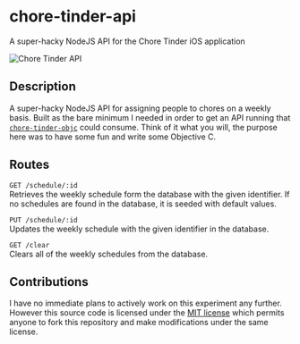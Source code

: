# chore-tinder-api
A super-hacky NodeJS API for the Chore Tinder iOS application

![Chore Tinder API](https://i.imgur.com/2CSGK5S.png)


## Description

A super-hacky NodeJS API for assigning people to chores on a weekly basis. Built as the bare minimum I needed in order to get an API running that [`chore-tinder-objc`](https://github.com/phillfarrugia/chore-tinder-objc) could consume. Think of it what you will, the purpose here was to have some fun and write some Objective C.

## Routes

`GET /schedule/:id`
<br>Retrieves the weekly schedule form the database with the given identifier. If no schedules are found in the database, it is seeded with default values.

`PUT /schedule/:id`
<br>Updates the weekly schedule with the given identifier in the database.

`GET /clear`
<br>Clears all of the weekly schedules from the database.


## Contributions

I have no immediate plans to actively work on this experiment any further. However this source code is licensed under the [MIT license](https://github.com/phillfarrugia/swipeable-view-stack/blob/master/LICENSE) which permits anyone to fork this repository and make modifications under the same license.
